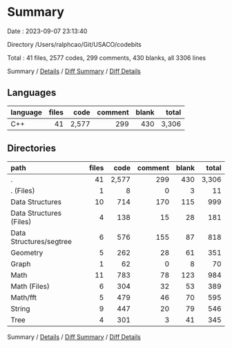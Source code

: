# Summary

Date : 2023-09-07 23:13:40

Directory /Users/ralphcao/Git/USACO/codebits

Total : 41 files,  2577 codes, 299 comments, 430 blanks, all 3306 lines

Summary / [Details](details.md) / [Diff Summary](diff.md) / [Diff Details](diff-details.md)

## Languages
| language | files | code | comment | blank | total |
| :--- | ---: | ---: | ---: | ---: | ---: |
| C++ | 41 | 2,577 | 299 | 430 | 3,306 |

## Directories
| path | files | code | comment | blank | total |
| :--- | ---: | ---: | ---: | ---: | ---: |
| . | 41 | 2,577 | 299 | 430 | 3,306 |
| . (Files) | 1 | 8 | 0 | 3 | 11 |
| Data Structures | 10 | 714 | 170 | 115 | 999 |
| Data Structures (Files) | 4 | 138 | 15 | 28 | 181 |
| Data Structures/segtree | 6 | 576 | 155 | 87 | 818 |
| Geometry | 5 | 262 | 28 | 61 | 351 |
| Graph | 1 | 62 | 0 | 8 | 70 |
| Math | 11 | 783 | 78 | 123 | 984 |
| Math (Files) | 6 | 304 | 32 | 53 | 389 |
| Math/fft | 5 | 479 | 46 | 70 | 595 |
| String | 9 | 447 | 20 | 79 | 546 |
| Tree | 4 | 301 | 3 | 41 | 345 |

Summary / [Details](details.md) / [Diff Summary](diff.md) / [Diff Details](diff-details.md)